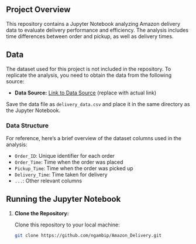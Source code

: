 ## Project Overview

This repository contains a Jupyter Notebook analyzing Amazon delivery data to evaluate delivery performance and efficiency. The analysis includes time differences between order and pickup, as well as delivery times.

## Data

The dataset used for this project is not included in the repository. To replicate the analysis, you need to obtain the data from the following source:

- **Data Source:** [Link to Data Source](https://example.com/delivery_data.csv) (replace with actual link)

Save the data file as `delivery_data.csv` and place it in the same directory as the Jupyter Notebook.

### Data Structure

For reference, here’s a brief overview of the dataset columns used in the analysis:

- `Order_ID`: Unique identifier for each order
- `Order_Time`: Time when the order was placed
- `Pickup_Time`: Time when the order was picked up
- `Delivery_Time`: Time taken for delivery
- `...`: Other relevant columns

## Running the Jupyter Notebook

1. **Clone the Repository:**

   Clone this repository to your local machine:

   ```bash
   git clone https://github.com/ngambip/Amazon_Delivery.git
